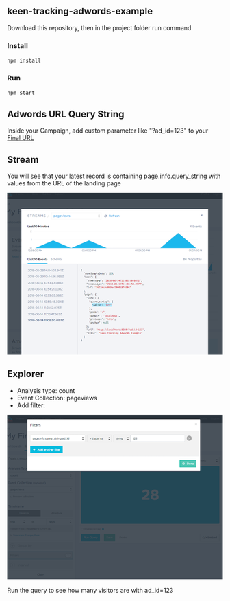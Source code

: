 ## keen-tracking-adwords-example

Download this repository, then in the project folder run command

### Install

```
npm install
```

### Run

```
npm start
```

## Adwords URL Query String

Inside your Campaign, add custom parameter like "?ad_id=123" to your [Final URL](https://support.google.com/adwords/answer/6080568)


## Stream

You will see that your latest record is containing page.info.query_string
with values from the URL of the landing page

![alt text](https://github.com/keen/keen-tracking-adwords-example/raw/master/demo/img/screen1.png "")

## Explorer

* Analysis type: count
* Event Collection: pageviews
* Add filter:

![alt text](https://github.com/keen/keen-tracking-adwords-example/raw/master/demo/img/screen2.png "")

Run the query to see how many visitors are with ad_id=123
